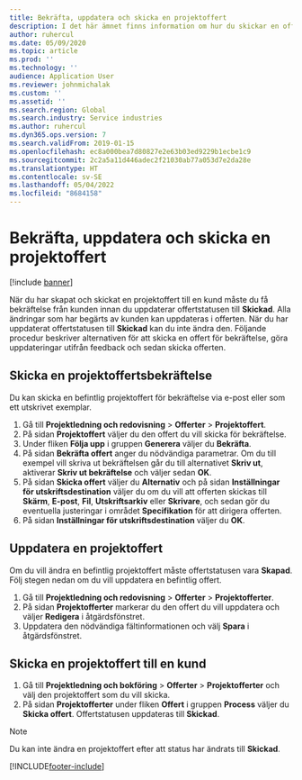 ```yaml
---
title: Bekräfta, uppdatera och skicka en projektoffert
description: I det här ämnet finns information om hur du skickar en offert till kunden för bekräftelse, hur du modifierar offerten utifrån feedback och sedan skickar den igen.
author: ruhercul
ms.date: 05/09/2020
ms.topic: article
ms.prod: ''
ms.technology: ''
audience: Application User
ms.reviewer: johnmichalak
ms.custom: ''
ms.assetid: ''
ms.search.region: Global
ms.search.industry: Service industries
ms.author: ruhercul
ms.dyn365.ops.version: 7
ms.search.validFrom: 2019-01-15
ms.openlocfilehash: ec8a000bea7d80827e2e63b03ed9229b1ecbe1c9
ms.sourcegitcommit: 2c2a5a11d446adec2f21030ab77a053d7e2da28e
ms.translationtype: HT
ms.contentlocale: sv-SE
ms.lasthandoff: 05/04/2022
ms.locfileid: "8684158"
---
```

# <a name="confirm-update-and-send-a-project-quotation"></a>Bekräfta, uppdatera och skicka en projektoffert

[!include [banner](../includes/banner.md)]

När du har skapat och skickat en projektoffert till en kund måste du få bekräftelse från kunden innan du uppdaterar offertstatusen till **Skickad**. Alla ändringar som har begärts av kunden kan uppdateras i offerten. När du har uppdaterat offertstatusen till **Skickad** kan du inte ändra den. Följande procedur beskriver alternativen för att skicka en offert för bekräftelse, göra uppdateringar utifrån feedback och sedan skicka offerten.

## <a name="send-a-project-quotation-confirmation"></a>Skicka en projektoffertsbekräftelse  

Du kan skicka en befintlig projektoffert för bekräftelse via e-post eller som ett utskrivet exemplar. 

1. Gå till **Projektledning och redovisning** > **Offerter** > **Projektoffert**. 
2. På sidan **Projektoffert** väljer du den offert du vill skicka för bekräftelse. 
3. Under fliken **Följa upp** i gruppen **Generera** väljer du **Bekräfta**. 
4. På sidan **Bekräfta offert** anger du nödvändiga parametrar. Om du till exempel vill skriva ut bekräftelsen går du till alternativet **Skriv ut**, aktiverar **Skriv ut bekräftelse** och väljer sedan **OK**.
5. På sidan **Skicka offert** väljer du **Alternativ** och på sidan **Inställningar för utskriftsdestination** väljer du om du vill att offerten skickas till **Skärm**, **E-post**, **Fil**, **Utskriftsarkiv** eller **Skrivare**, och sedan gör du eventuella justeringar i området **Specifikation** för att dirigera offerten.
6. På sidan **Inställningar för utskriftsdestination** väljer du **OK**.  

## <a name="update-a-project-quotation"></a>Uppdatera en projektoffert

Om du vill ändra en befintlig projektoffert måste offertstatusen vara **Skapad**. Följ stegen nedan om du vill uppdatera en befintlig offert. 

1. Gå till **Projektledning och redovisning** > **Offerter** > **Projektofferter**.
2. På sidan **Projektofferter** markerar du den offert du vill uppdatera och väljer **Redigera** i åtgärdsfönstret.
3. Uppdatera den nödvändiga fältinformationen och välj **Spara** i åtgärdsfönstret.  

## <a name="send-a-project-quotation-to-a-customer"></a>Skicka en projektoffert till en kund 

1. Gå till **Projektledning och bokföring** > **Offerter** > **Projektofferter** och välj den projektoffert som du vill skicka.
2. På sidan **Projektofferter** under fliken **Offert** i gruppen **Process** väljer du **Skicka offert**. Offertstatusen uppdateras till **Skickad**.

> [!NOTE]
> Du kan inte ändra en projektoffert efter att status har ändrats till **Skickad**.


[!INCLUDE[footer-include](../includes/footer-banner.md)]